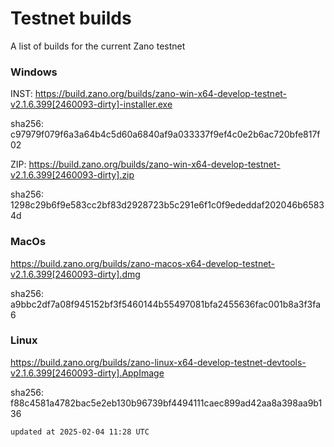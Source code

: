 # Testnet builds

A list of builds for the current Zano testnet

### Windows

INST: https://build.zano.org/builds/zano-win-x64-develop-testnet-v2.1.6.399[2460093-dirty]-installer.exe

sha256: c97979f079f6a3a64b4c5d60a6840af9a033337f9ef4c0e2b6ac720bfe817f02

ZIP: https://build.zano.org/builds/zano-win-x64-develop-testnet-v2.1.6.399[2460093-dirty].zip

sha256: 1298c29b6f9e583cc2bf83d2928723b5c291e6f1c0f9ededdaf202046b65834d

### MacOs

https://build.zano.org/builds/zano-macos-x64-develop-testnet-v2.1.6.399[2460093-dirty].dmg

sha256: a9bbc2df7a08f945152bf3f5460144b55497081bfa2455636fac001b8a3f3fa6

### Linux

https://build.zano.org/builds/zano-linux-x64-develop-testnet-devtools-v2.1.6.399[2460093-dirty].AppImage

sha256: f88c4581a4782bac5e2eb130b96739bf4494111caec899ad42aa8a398aa9b136


```
updated at 2025-02-04 11:28 UTC
```
